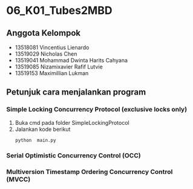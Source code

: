 # **06_K01_Tubes2MBD**

## Anggota Kelompok
- 13518081 Vincentius Lienardo
- 13519029 Nicholas Chen
- 13519041 Mohammad Dwinta Harits Cahyana
- 13519085 Nizamixavier Rafif Lutvie
- 13519153 Maximillian Lukman

## Petunjuk cara menjalankan program
### Simple Locking Concurrency Protocol (exclusive locks only)
1. Buka cmd pada folder SimpleLockingProtocol
2. Jalankan kode berikut
   ```shell
   python  main.py
   ```
### Serial Optimistic Concurrency Control (OCC)

### Multiversion Timestamp Ordering Concurrency Control (MVCC)